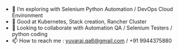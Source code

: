 - 👀 I’m exploring with Selenium Python Automation  / DevOps Cloud Environment
- 🌱 Good at Kubernetes, Stack creation, Rancher Cluster 
- 💞️ Looking to collaborate with Automation QA / Selenium Testers / python coding
- 📫 How to reach me : yuvaraj.qa6@gmail.com / +91 9944375880 

<!---
bestyuva/bestyuva is a ✨ special ✨ repository because its `README.md` (this file) appears on your GitHub profile.
You can click the Preview link to take a look at your changes.
--->
